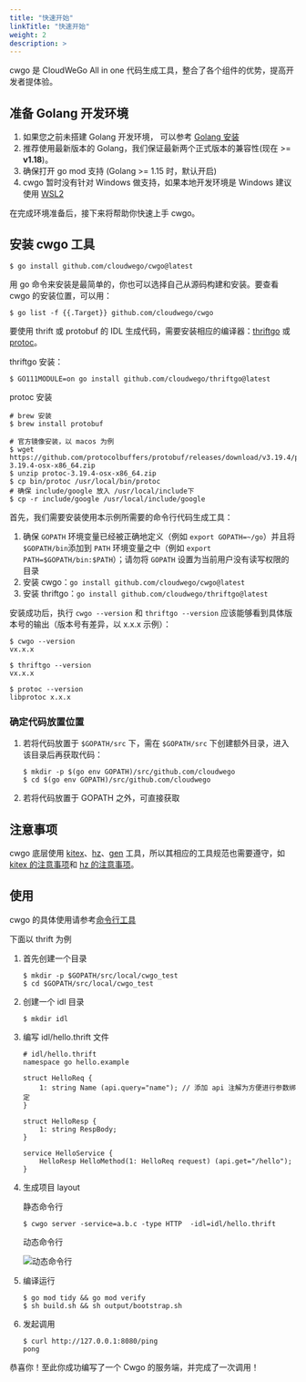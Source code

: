 ```yaml
---
title: "快速开始"
linkTitle: "快速开始"
weight: 2
description: >
---
```


cwgo 是 CloudWeGo All in one 代码生成工具，整合了各个组件的优势，提高开发者提体验。

## 准备 Golang 开发环境

1. 如果您之前未搭建 Golang 开发环境， 可以参考 [Golang 安装](https://golang.org/doc/install)
1. 推荐使用最新版本的 Golang，我们保证最新两个正式版本的兼容性(现在 >= **v1.18**)。
1. 确保打开 go mod 支持 (Golang >= 1.15 时，默认开启)
1. cwgo 暂时没有针对 Windows 做支持，如果本地开发环境是 Windows 建议使用 [WSL2](https://docs.microsoft.com/zh-cn/windows/wsl/install)

在完成环境准备后，接下来将帮助你快速上手 cwgo。

## 安装 cwgo 工具

```shell
$ go install github.com/cloudwego/cwgo@latest
```

用 go 命令来安装是最简单的，你也可以选择自己从源码构建和安装。要查看 cwgo 的安装位置，可以用：

```shell
$ go list -f {{.Target}} github.com/cloudwego/cwgo
```

要使用 thrift 或 protobuf 的 IDL 生成代码，需要安装相应的编译器：[thriftgo](https://github.com/cloudwego/thriftgo) 或 [protoc](https://github.com/protocolbuffers/protobuf/releases)。

thriftgo 安装：

```shell
$ GO111MODULE=on go install github.com/cloudwego/thriftgo@latest
```

protoc 安装

```shell
# brew 安装
$ brew install protobuf
```

```shell
# 官方镜像安装，以 macos 为例
$ wget https://github.com/protocolbuffers/protobuf/releases/download/v3.19.4/protoc-3.19.4-osx-x86_64.zip
$ unzip protoc-3.19.4-osx-x86_64.zip
$ cp bin/protoc /usr/local/bin/protoc
# 确保 include/google 放入 /usr/local/include下
$ cp -r include/google /usr/local/include/google
```

首先，我们需要安装使用本示例所需要的命令行代码生成工具：

1. 确保 `GOPATH` 环境变量已经被正确地定义（例如 `export GOPATH=~/go`）并且将`$GOPATH/bin`添加到 `PATH` 环境变量之中（例如 `export PATH=$GOPATH/bin:$PATH`）；请勿将 `GOPATH` 设置为当前用户没有读写权限的目录
2. 安装 cwgo：`go install github.com/cloudwego/cwgo@latest`
3. 安装 thriftgo：`go install github.com/cloudwego/thriftgo@latest`

安装成功后，执行 `cwgo --version` 和 `thriftgo --version` 应该能够看到具体版本号的输出（版本号有差异，以 x.x.x 示例）：

```shell
$ cwgo --version
vx.x.x

$ thriftgo --version
vx.x.x

$ protoc --version
libprotoc x.x.x
```

### 确定代码放置位置

1. 若将代码放置于 `$GOPATH/src` 下，需在 `$GOPATH/src` 下创建额外目录，进入该目录后再获取代码：

   ```shell
   $ mkdir -p $(go env GOPATH)/src/github.com/cloudwego
   $ cd $(go env GOPATH)/src/github.com/cloudwego
   ```

2. 若将代码放置于 GOPATH 之外，可直接获取

## 注意事项

cwgo 底层使用 [kitex](/zh/docs/kitex/tutorials/code-gen/code_generation/)、[hz](/zh/docs/hertz/tutorials/toolkit/)、[gen](https://gorm.io/gen/index.html) 工具，所以其相应的工具规范也需要遵守，如 [kitex 的注意事项](/zh/docs/kitex/tutorials/code-gen/code_generation/#%E4%BD%BF%E7%94%A8-protobuf-idl-%E7%9A%84%E6%B3%A8%E6%84%8F%E4%BA%8B%E9%A1%B9)和 [hz 的注意事项](/zh/docs/hertz/tutorials/toolkit/cautions/)。

## 使用

cwgo 的具体使用请参考[命令行工具](/zh/docs/cwgo/tutorials/cli)

下面以 thrift 为例

1. 首先创建一个目录

   ```shell
   $ mkdir -p $GOPATH/src/local/cwgo_test
   $ cd $GOPATH/src/local/cwgo_test
   ```

2. 创建一个 idl 目录

   ```shell
   $ mkdir idl
   ```

3. 编写 idl/hello.thrift 文件

   ```thrift
   # idl/hello.thrift
   namespace go hello.example

   struct HelloReq {
       1: string Name (api.query="name"); // 添加 api 注解为方便进行参数绑定
   }

   struct HelloResp {
       1: string RespBody;
   }

   service HelloService {
       HelloResp HelloMethod(1: HelloReq request) (api.get="/hello");
   }
   ```

4. 生成项目 layout

   静态命令行

   ```shell
   $ cwgo server -service=a.b.c -type HTTP  -idl=idl/hello.thrift
   ```

   动态命令行

   ![动态命令行](/img/docs/cwgo_dynamic.gif)

5. 编译运行

   ```shell
   $ go mod tidy && go mod verify
   $ sh build.sh && sh output/bootstrap.sh
   ```

6. 发起调用

   ```shell
   $ curl http://127.0.0.1:8080/ping
   pong
   ```

恭喜你！至此你成功编写了一个 Cwgo 的服务端，并完成了一次调用！
